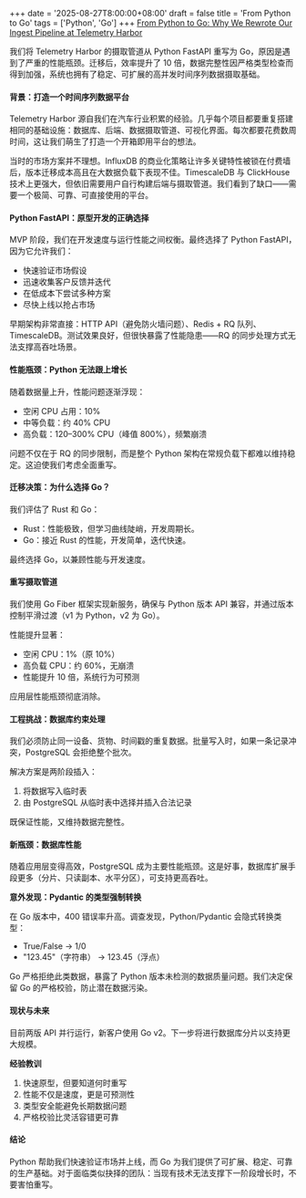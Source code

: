+++
date = '2025-08-27T8:00:00+08:00'
draft = false
title = 'From Python to Go'
tags = ['Python', 'Go']
+++
[From Python to Go: Why We Rewrote Our Ingest Pipeline at Telemetry Harbor](https://telemetryharbor.com/blog/from-python-to-go-why-we-rewrote-our-ingest-pipeline-at-telemetry-harbor/)

我们将 Telemetry Harbor 的摄取管道从 Python FastAPI 重写为 Go，原因是遇到了严重的性能瓶颈。迁移后，效率提升了 10 倍，数据完整性因严格类型检查而得到加强，系统也拥有了稳定、可扩展的高并发时间序列数据摄取基础。

#### 背景：打造一个时间序列数据平台
Telemetry Harbor 源自我们在汽车行业积累的经验。几乎每个项目都要重复搭建相同的基础设施：数据库、后端、数据摄取管道、可视化界面。每次都要花费数周时间，这让我们萌生了打造一个开箱即用平台的想法。

当时的市场方案并不理想。InfluxDB 的商业化策略让许多关键特性被锁在付费墙后，版本迁移成本高且在大数据负载下表现不佳。TimescaleDB 与 ClickHouse 技术上更强大，但依旧需要用户自行构建后端与摄取管道。我们看到了缺口——需要一个极简、可靠、可直接使用的平台。

#### Python FastAPI：原型开发的正确选择

MVP 阶段，我们在开发速度与运行性能之间权衡。最终选择了 Python FastAPI，因为它允许我们：
- 快速验证市场假设
- 迅速收集客户反馈并迭代
- 在低成本下尝试多种方案
- 尽快上线以抢占市场

早期架构非常直接：HTTP API（避免防火墙问题）、Redis + RQ 队列、TimescaleDB。测试效果良好，但很快暴露了性能隐患——RQ 的同步处理方式无法支撑高吞吐场景。

#### 性能瓶颈：Python 无法跟上增长
随着数据量上升，性能问题逐渐浮现：
- 空闲 CPU 占用：10%
- 中等负载：约 40% CPU
- 高负载：120–300% CPU（峰值 800%），频繁崩溃

问题不仅在于 RQ 的同步限制，而是整个 Python 架构在常规负载下都难以维持稳定。这迫使我们考虑全面重写。

#### 迁移决策：为什么选择 Go？
我们评估了 Rust 和 Go：
- Rust：性能极致，但学习曲线陡峭，开发周期长。
- Go：接近 Rust 的性能，开发简单，迭代快速。

最终选择 Go，以兼顾性能与开发速度。

#### 重写摄取管道
我们使用 Go Fiber 框架实现新服务，确保与 Python 版本 API 兼容，并通过版本控制平滑过渡（v1 为 Python，v2 为 Go）。

性能提升显著：
- 空闲 CPU：1%（原 10%）
- 高负载 CPU：约 60%，无崩溃
- 性能提升 10 倍，系统行为可预测

应用层性能瓶颈彻底消除。


#### 工程挑战：数据库约束处理
我们必须防止同一设备、货物、时间戳的重复数据。批量写入时，如果一条记录冲突，PostgreSQL 会拒绝整个批次。

解决方案是两阶段插入：
1. 将数据写入临时表
2. 由 PostgreSQL 从临时表中选择并插入合法记录

既保证性能，又维持数据完整性。

#### 新瓶颈：数据库性能
随着应用层变得高效，PostgreSQL 成为主要性能瓶颈。这是好事，数据库扩展手段更多（分片、只读副本、水平分区），可支持更高吞吐。

**意外发现：Pydantic 的类型强制转换**

在 Go 版本中，400 错误率升高。调查发现，Python/Pydantic 会隐式转换类型：
- True/False → 1/0
- "123.45"（字符串） → 123.45（浮点）

Go 严格拒绝此类数据，暴露了 Python 版本未检测的数据质量问题。我们决定保留 Go 的严格校验，防止潜在数据污染。

#### 现状与未来
目前两版 API 并行运行，新客户使用 Go v2。下一步将进行数据库分片以支持更大规模。

**经验教训**
1. 快速原型，但要知道何时重写
2. 性能不仅是速度，更是可预测性
3. 类型安全能避免长期数据问题
4. 严格校验比灵活容错更可靠

#### 结论
Python 帮助我们快速验证市场并上线，而 Go 为我们提供了可扩展、稳定、可靠的生产基础。对于面临类似抉择的团队：当现有技术无法支撑下一阶段增长时，不要害怕重写。
